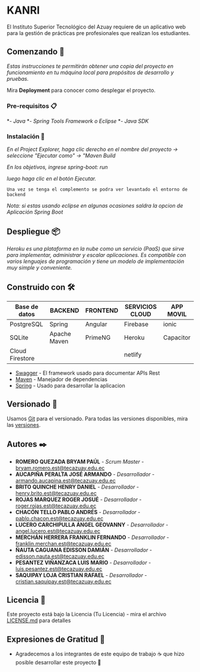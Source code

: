 # KANRI

El Instituto Superior Tecnológico del Azuay requiere de un aplicativo web para la gestión de prácticas pre profesionales que realizan los estudiantes.

## Comenzando 🚀

_Estas instrucciones te permitirán obtener una copia del proyecto en funcionamiento en tu máquina local para propósitos de desarrollo y pruebas._

Mira **Deployment** para conocer como desplegar el proyecto.


### Pre-requisitos 📋

*_- Java_
*_- Spring Tools Framework o Eclipse_
*_- Java SDK_



### Instalación 🔧

_En el Project Explorer, haga clic derecho en el nombre del proyecto -> seleccione "Ejecutar como" -> "Maven Build_

_En los objetivos, ingrese spring-boot: run_

_luego haga clic en el botón Ejecutar._

```
Una vez se tenga el complemento se podra ver levantado el entorno de backend
```

_Nota: si estas usando eclipse en algunas ocasiones saldra la opcion de Aplicación Spring Boot_


## Despliegue 📦

_Heroku es una plataforma en la nube como un servicio (PaaS) que sirve para implementar, administrar y escalar aplicaciones. Es compatible con varios lenguajes de programación y tiene un modelo de implementación muy simple y conveniente._

## Construido con 🛠️

| Base de datos | BACKEND | FRONTEND | SERVICIOS CLOUD | APP MOVIL | 
| --- | --- | --- | --- | --- | 
| PostgreSQL | Spring | Angular | Firebase | ionic | 
| SQLite | Apache Maven | PrimeNG | Heroku | Capacitor | 
| Cloud Firestore |  |  | netlify |  | 


* [Swagger](https://proyetotdsbackend.herokuapp.com/swagger-ui/index.html#/auth-controller/loginUsingPOST) - El framework usado para documentar APIs Rest
* [Maven](https://maven.apache.org/) - Manejador de dependencias
* [Spring](https://rometools.github.io/rome/) - Usado para desarrollar la aplicacion 


## Versionado 📌

Usamos [Git](github.com) para el versionado. Para todas las versiones disponibles, mira las [versiones](https://github.com/Complexivo-Instituo/ProyetoTDSBackend).

## Autores ✒️

* **ROMERO QUEZADA BRYAM PAÚL** - *Scrum Master* - bryam.romero.est@tecazuay.edu.ec
* **AUCAPIÑA PERALTA JOSÉ ARMANDO** - *Desarrollador* - armando.aucapina.est@tecazuay.edu.ec
* **BRITO QUINCHE HENRY DANIEL** - *Desarrollador* - henry.brito.est@tecazuay.edu.ec
* **ROJAS MARQUEZ ROGER JOSUÉ** - *Desarrollador* - roger.rojas.est@tecazuay.edu.ec
* **CHACÓN TELLO PABLO ANDRÉS** - *Desarrollador* - pablo.chacon.est@tecazuay.edu.ec
* **LUCERO CARCHIPULLA ÁNGEL GEOVANNY** - *Desarrollador* - angel.lucero.est@tecazuay.edu.ec
* **MERCHÁN HERRERA FRANKLIN FERNANDO** - *Desarrollador* - franklin.merchan.est@tecazuay.edu.ec
* **ÑAUTA CAGUANA EDISSON DAMIÁN** - *Desarrollador* - edisson.nauta.est@tecazuay.edu.ec 
* **PESANTEZ VIÑANZACA LUIS MARIO** - *Desarrollador* - luis.pesantez.est@tecazuay.edu.ec
* **SAQUIPAY LOJA CRISTIAN RAFAEL** - *Desarrollador* - cristian.saquipay.est@tecazuay.edu.ec


## Licencia 📄

Este proyecto está bajo la Licencia (Tu Licencia) - mira el archivo [LICENSE.md](LICENSE.md) para detalles

## Expresiones de Gratitud 🎁

* Agradecemos a los integrantes de este equipo de trabajo ☕ que hizo posible desarrollar este proyecto 📢
